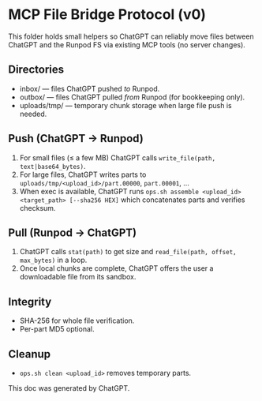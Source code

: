# MCP File Bridge Protocol (v0)

This folder holds small helpers so ChatGPT can reliably move files between ChatGPT and the Runpod FS via existing MCP tools (no server changes).

## Directories
- inbox/    — files ChatGPT pushed *to* Runpod.
- outbox/   — files ChatGPT pulled *from* Runpod (for bookkeeping only).
- uploads/tmp/ — temporary chunk storage when large file push is needed.

## Push (ChatGPT → Runpod)
1. For small files (≤ a few MB) ChatGPT calls `write_file(path, text|base64_bytes)`.
2. For large files, ChatGPT writes parts to `uploads/tmp/<upload_id>/part.00000`, `part.00001`, ...
3. When exec is available, ChatGPT runs `ops.sh assemble <upload_id> <target_path> [--sha256 HEX]` which concatenates parts and verifies checksum.

## Pull (Runpod → ChatGPT)
1. ChatGPT calls `stat(path)` to get size and `read_file(path, offset, max_bytes)` in a loop.
2. Once local chunks are complete, ChatGPT offers the user a downloadable file from its sandbox.

## Integrity
- SHA-256 for whole file verification.
- Per-part MD5 optional.

## Cleanup
- `ops.sh clean <upload_id>` removes temporary parts.

This doc was generated by ChatGPT.